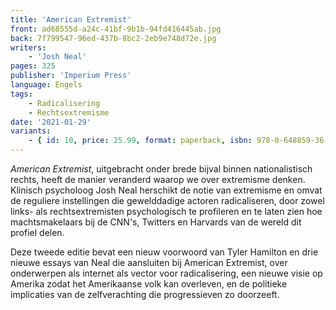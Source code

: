 ```yaml
---
title: 'American Extremist'
front: ad68555d-a24c-41bf-9b1b-94fd416445ab.jpg
back: 7f799547-96ed-437b-8bc2-2eb9e748d72e.jpg
writers:
    - 'Josh Neal'
pages: 325
publisher: 'Imperium Press'
language: Engels
tags:
    - Radicalisering
    - Rechtsextremisme
date: '2021-01-29'
variants:
    - { id: 10, price: 25.99, format: paperback, isbn: 978-0-648859-36-9 }
---
```


*American Extremist*, uitgebracht onder brede bijval binnen nationalistisch rechts, heeft de manier veranderd waarop we over extremisme denken. Klinisch psycholoog Josh Neal herschikt de notie van extremisme en omvat de reguliere instellingen die gewelddadige actoren radicaliseren, door zowel links- als rechtsextremisten psychologisch te profileren en te laten zien hoe machtsmakelaars bij de CNN's, Twitters en Harvards van de wereld dit profiel delen.

Deze tweede editie bevat een nieuw voorwoord van Tyler Hamilton en drie nieuwe essays van Neal die aansluiten bij American Extremist, over onderwerpen als internet als vector voor radicalisering, een nieuwe visie op Amerika zodat het Amerikaanse volk kan overleven, en de politieke implicaties van de zelfverachting die progressieven zo doorzeeft.
